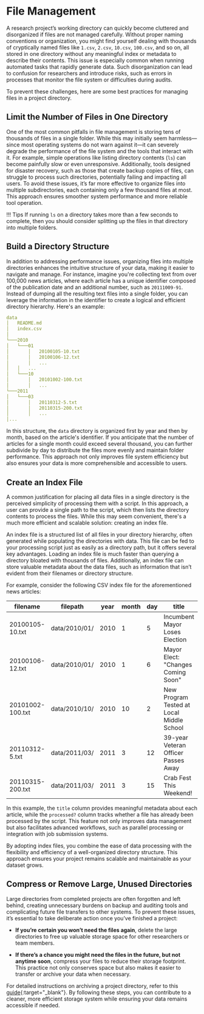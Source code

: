 # File Management

A research project’s working directory can quickly become cluttered and disorganized if files are not managed carefully. Without proper naming conventions or organization, you might find yourself dealing with thousands of cryptically named files like `1.csv`, `2.csv`, `10.csv`, `100.csv`, and so on, all stored in one directory without any meaningful index or metadata to describe their contents. This issue is especially common when running automated tasks that rapidly generate data. Such disorganization can lead to confusion for researchers and introduce risks, such as errors in processes that monitor the file system or difficulties during audits.

To prevent these challenges, here are some best practices for managing files in a project directory.

## Limit the Number of Files in One Directory

One of the most common pitfalls in file management is storing tens of thousands of files in a single folder. While this may initially seem harmless—since most operating systems do not warn against it—it can severely degrade the performance of the file system and the tools that interact with it. For example, simple operations like listing directory contents (`ls`) can become painfully slow or even unresponsive. Additionally, tools designed for disaster recovery, such as those that create backup copies of files, can struggle to process such directories, potentially failing and impacting all users. To avoid these issues, it’s far more effective to organize files into multiple subdirectories, each containing only a few thousand files at most. This approach ensures smoother system performance and more reliable tool operation.

!!! Tips 
    If running `ls` on a directory takes more than a few seconds to complete, then you should consider splitting up the files in that directory into multiple folders.

## Build a Directory Structure

In addition to addressing performance issues, organizing files into multiple directories enhances the intuitive structure of your data, making it easier to navigate and manage. For instance, imagine you're collecting text from over 100,000 news articles, where each article has a unique identifier composed of the publication date and an additional number, such as `20111009-91`. Instead of dumping all the resulting text files into a single folder, you can leverage the information in the identifier to create a logical and efficient directory hierarchy. Here's an example:

```{.yaml .no-copy}
data
│   README.md
│   index.csv    
│
└───2010
│   └───01
│       │   20100105-10.txt
│       │   20100106-12.txt
│       │   ...
│   │   ...
│   └───10
│       │   20101002-100.txt
│       │   ...  
└───2011
│   └───03
│       │   20110312-5.txt
│       │   20110315-200.txt
│       │   ...
│...
```
In this structure, the `data` directory is organized first by year and then by month, based on the article's identifier. If you anticipate that the number of articles for a single month could exceed several thousand, you can further subdivide by day to distribute the files more evenly and maintain folder performance. This approach not only improves file system efficiency but also ensures your data is more comprehensible and accessible to users.

## Create an Index File
A common justification for placing all data files in a single directory is the perceived simplicity of processing them with a script. In this approach, a user can provide a single path to the script, which then lists the directory contents to process the files. While this may seem convenient, there's a much more efficient and scalable solution: creating an index file.

An index file is a structured list of all files in your directory hierarchy, often generated while populating the directories with data. This file can be fed to your processing script just as easily as a directory path, but it offers several key advantages. Loading an index file is much faster than querying a directory bloated with thousands of files. Additionally, an index file can store valuable metadata about the data files, such as information that isn’t evident from their filenames or directory structure.

For example, consider the following CSV index file for the aforementioned news articles:

| filename | filepath | year | month | day | title | processed? |
| -------- | -------- | ---- | ----- | ---- | ----- | ---------- |
| 20100105-10.txt | data/2010/01/ | 2010 | 1 | 5 | Incumbent Mayor Loses Election | True 
| 20100106-12.txt | data/2010/01/ | 2010 | 1 | 6 | Mayor Elect: "Changes Coming Soon" | False
| 20101002-100.txt | data/2010/10/ | 2010 | 10 | 2 | New Program Tested at Local Middle School | False
| 20110312-5.txt | data/2011/03/ | 2011 | 3 | 12 | 39-year Veteran Officer Passes Away | True
| 20110315-200.txt | data/2011/03/ | 2011 | 3 | 15 | Crab Fest This Weekend! | True

In this example, the `title` column provides meaningful metadata about each article, while the `processed?` column tracks whether a file has already been processed by the script. This feature not only improves data management but also facilitates advanced workflows, such as parallel processing or integration with job submission systems.

By adopting index files, you combine the ease of data processing with the flexibility and efficiency of a well-organized directory structure. This approach ensures your project remains scalable and maintainable as your dataset grows.

## Compress or Remove Large, Unused Directories
Large directories from completed projects are often forgotten and left behind, creating unnecessary burdens on backup and auditing tools and complicating future file transfers to other systems. To prevent these issues, it’s essential to take deliberate action once you’ve finished a project:

- **If you’re certain you won’t need the files again**, delete the large directories to free up valuable storage space for other researchers or team members.

- **If there’s a chance you might need the files in the future, but not anytime soon**, compress your files to reduce their storage footprint. This practice not only conserves space but also makes it easier to transfer or archive your data when necessary.

For detailed instructions on archiving a project directory, refer to this [guide](/_user_guide/best_practices_archive){:target="_blank"}. By following these steps, you can contribute to a cleaner, more efficient storage system while ensuring your data remains accessible if needed.
